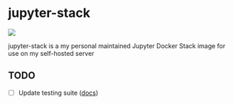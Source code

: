 # jupyter-stack
![](https://github.com/estysdesu/jupyter-stack/workflows/CI/badge.svg)

jupyter-stack is a my personal maintained Jupyter Docker Stack image for use on my self-hosted server

## TODO
- [ ] Update testing suite ([docs](https://docs.pytest.org/en/5.4.3/getting-started.html))